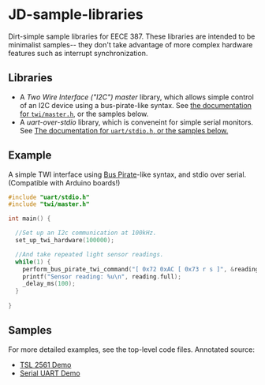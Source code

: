 JD-sample-libraries
===================

Dirt-simple sample libraries for EECE 387. These libraries are intended to be minimalist samples-- they don't take advantage of more complex hardware features such as interrupt synchronization.


Libraries
-----------

- A <i>Two Wire Interface ("I2C") master</i> library, which allows simple control of an I2C device using a bus-pirate-like syntax. See <a href="http://ktemkin.github.io/JD-sample-libraries/master_8h.html">the documentation for <code>twi/master.h</code></a>, or the samples below.
- A <i>uart-over-stdio</i> library, which is conveneint for simple serial monitors. See <a href="http://ktemkin.github.io/JD-sample-libraries/stdio_8h.html">The documentation for <code>uart/stdio.h</code>, or the samples below.</a>


Example
-------------

A simple TWI interface using <a href="http://dangerousprototypes.com/bus-pirate-manual/i2c-guide/">Bus Pirate</a>-like syntax, and stdio over serial. (Compatible with Arduino boards!)

```C
#include "uart/stdio.h"
#include "twi/master.h"

int main() {

  //Set up an I2c communication at 100kHz.
  set_up_twi_hardware(100000);

  //And take repeated light sensor readings.
  while(1) {
    perform_bus_pirate_twi_command("[ 0x72 0xAC [ 0x73 r s ]", &reading.low, &reading.high);
    printf("Sensor reading: %u\n", reading.full);
    _delay_ms(100);
  }
  
}

```

Samples
---------

For more detailed examples, see the top-level code files. Annotated source:

- <a href="http://ktemkin.github.io/JD-sample-libraries/sample__twi__tsl2561_8c.html"> TSL 2561 Demo
- <a href="http://ktemkin.github.io/JD-sample-libraries/sample__uart__stdio_8c.html"> Serial UART Demo


